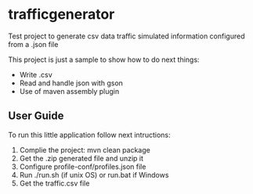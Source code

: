 # trafficgenerator
Test project to generate csv data traffic simulated information configured from a .json file

This project is just a sample to show how to do next things:

- Write .csv
- Read and handle json with gson
- Use of maven assembly plugin

## User Guide

To run this little application follow next intructions:

1. Complie the project: mvn clean package
2. Get the .zip generated file and unzip it
3. Configure profile-conf/profiles.json file
4. Run ./run.sh (if unix OS) or run.bat if Windows
5. Get the traffic.csv file
